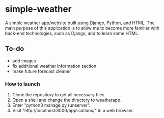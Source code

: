 # simple-weather
A simple weather app/website built using Django, Python, and HTML. The main purpose of this application is to allow me to become more familiar with back-end technologies, such as Django, and to learn some HTML. 

## To-do
- add images
- fix additional weather information section
- make future forecast cleaner


### How to launch
1. Clone the repository to get all necessary files.
2. Open a shell and change the directory to weatherapp.
3. Enter "python3 manage.py runserver".
4. Visit "http://localhost:8000/applications/" in a web browser.
